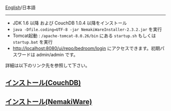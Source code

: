 [English](https://github.com/aegif/NemakiWare/wiki/Install)/日本語 
***
* JDK 1.6 以降 および CouchDB 1.0.4 以降をインストール
* `java -Dfile.coding=UTF-8 -jar NemakiWareInstaller-2.3.2.jar` を実行
* Tomcat起動 : `/apache-tomcat-8.0.26/bin` にある `startup.sh` もしくは `startup.bat` を実行
* [http://localhost:8080/ui/repo/bedroom/login](http://localhost:8080/ui/repo/bedroom/login) にアクセスできます。初期パスワードは admin/admin です。

詳細は以下のリンク先を参照して下さい。

## [インストール(CouchDB)](https://github.com/aegif/NemakiWare/wiki/%E3%82%A4%E3%83%B3%E3%82%B9%E3%83%88%E3%83%BC%E3%83%AB%28CouchDB%29)
## [インストール(NemakiWare)](https://github.com/aegif/NemakiWare/wiki/%E3%82%A4%E3%83%B3%E3%82%B9%E3%83%88%E3%83%BC%E3%83%AB%28NemakiWare%29)